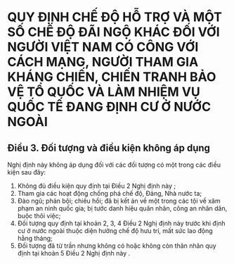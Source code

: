 # QUY ĐỊNH CHẾ ĐỘ HỖ TRỢ VÀ MỘT SỐ CHẾ ĐỘ ĐÃI NGỘ KHÁC ĐỐI VỚI NGƯỜI VIỆT NAM CÓ CÔNG VỚI CÁCH MẠNG, NGƯỜI THAM GIA KHÁNG CHIẾN, CHIẾN TRANH BẢO VỆ TỔ QUỐC VÀ LÀM NHIỆM VỤ QUỐC TẾ ĐANG ĐỊNH CƯ Ở NƯỚC NGOÀI

## Điều 3. Đối tượng và điều kiện không áp dụng  
Nghị định này không áp dụng đối với các đối tượng có một trong các điều kiện sau đây:  
1. Không đủ điều kiện quy định tại Điều 2 Nghị định này ;  
2. Tham gia các hoạt động chống phá chế độ, Đảng, Nhà nước ta;  
3. Đào ngũ; phản bội; chiêu hồi; đã bị kết án về một trong các tội về xâm phạm an ninh quốc gia; bị tước danh hiệu quân nhân, công an nhân dân, buộc thôi việc;  
4. Đối tượng quy định tại khoản 2, 3, 4 Điều 2 Nghị định này trước khi định cư ở nước ngoài thuộc diện hưởng chế độ hưu trí, mất sức lao động hằng tháng;  
5. Đối tượng đã từ trần nhưng không có hoặc không còn thân nhân quy định tại khoản 5 Điều 2 Nghị định này .